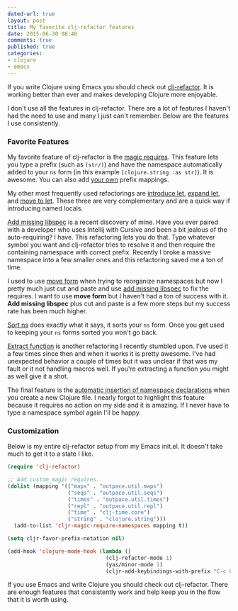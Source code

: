 ```yaml
---
dated-url: true
layout: post
title: My favorite clj-refactor features
date: 2015-06-30 08:40
comments: true
published: true
categories:
- clojure
- emacs
---
```


If you write Clojure using Emacs you should check out
[clj-refactor](https://github.com/clojure-emacs/clj-refactor.el). It
is working better than ever and makes developing Clojure more
enjoyable.

I don't use all the features in clj-refactor. There are a lot of
features I haven't had the need to use and many I just can't remember.
Below are the features I use consistently.

### Favorite Features

My favorite feature of clj-refactor is the
[magic requires](/blog/2015/06/18/emacs-automatically-require-common-namespaces/).
This feature lets you type a prefix (such as `(str/)`) and have the
namespace automatically added to your `ns` form (in this example
`[clojure.string :as str]`). It is awesome. You can also add
[your own](/blog/2015/06/18/emacs-automatically-require-common-namespaces/)
prefix mappings.

My other most frequently used refactorings are
[introduce let](https://github.com/clojure-emacs/clj-refactor.el/wiki/cljr-introduce-let),
[expand let](https://github.com/clojure-emacs/clj-refactor.el/wiki/cljr-expand-let),
and
[move to let](https://github.com/clojure-emacs/clj-refactor.el/wiki/cljr-move-to-let).
These three are very complementary and are a quick way if introducing
named locals.

[Add missing libspec](https://github.com/clojure-emacs/clj-refactor.el/wiki/cljr-add-missing-libspec)
is a recent discovery of mine. Have you ever paired with a developer
who uses Intellij with Cursive and been a bit jealous of the
auto-requiring? I have. This refactoring lets you do that. Type
whatever symbol you want and clj-refactor tries to resolve it and then
require the containing namespace with correct prefix. Recently I broke
a massive namespace into a few smaller ones and this refactoring saved
me a ton of time.

I used to use
[move form](https://github.com/clojure-emacs/clj-refactor.el/wiki/cljr-move-form)
when trying to reorganize namespaces but now I pretty much just cut
and paste and use
[add missing libspec](https://github.com/clojure-emacs/clj-refactor.el/wiki/cljr-add-missing-libspec)
to fix the requires. I want to use __move form__ but I haven't had a
ton of success with it. __Add missing libspec__ plus cut and paste is
a few more steps but my success rate has been much higher.

[Sort ns](https://github.com/clojure-emacs/clj-refactor.el/wiki/cljr-sort-ns)
does exactly what it says, it sorts your `ns` form. Once you get used
to keeping your `ns` forms sorted you won't go back.

[Extract function](https://github.com/clojure-emacs/clj-refactor.el/wiki/cljr-extract-function)
is another refactoring I recently stumbled upon. I've used it a few
times since then and when it works it is pretty awesome. I've had
unexpected behavior a couple of times but it was unclear if that was
my fault or it not handling macros well. If you're extracting a
function you might as well give it a shot.

The final feature is the
[automatic insertion of namespace declarations](https://github.com/clojure-emacs/clj-refactor.el/wiki#automatic-insertion-of-namespace-declaration)
when you create a new Clojure file. I nearly forgot to highlight this
feature because it requires no action on my side and it is amazing. If
I never have to type a namespace symbol again I'll be happy.

### Customization

Below is my entire clj-refactor setup from my Emacs init.el. It
doesn't take much to get it to a state I like.

```lisp
(require 'clj-refactor)

;; Add custom magic requires.
(dolist (mapping '(("maps" . "outpace.util.maps")
                   ("seqs" . "outpace.util.seqs")
                   ("times" . "outpace.util.times")
                   ("repl" . "outpace.util.repl")
                   ("time" . "clj-time.core")
                   ("string" . "clojure.string")))
  (add-to-list 'cljr-magic-require-namespaces mapping t))

(setq cljr-favor-prefix-notation nil)

(add-hook 'clojure-mode-hook (lambda ()
                               (clj-refactor-mode 1)
                               (yas/minor-mode 1)
                               (cljr-add-keybindings-with-prefix "C-c C-x")))
```

If you use Emacs and write Clojure you should check out clj-refactor.
There are enough features that consistently work and help keep you in
the flow that it is worth using.
